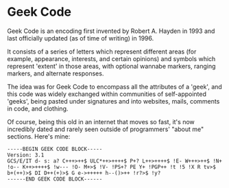 # Geek Code

Geek Code is an encoding first invented by Robert A. Hayden in 1993 and last officially updated (as of time of writing) in 1996.

It consists of a series of letters which represent different areas (for example, appearance, interests, and certain opinions) and symbols which represent 'extent' in those areas, with optional wannabe markers, ranging markers, and alternate responses.

The idea was for Geek Code to encompass all the attributes of a 'geek', and this code was widely exchanged within communities of self-appointed 'geeks', being pasted under signatures and into websites, mails, comments in code, and clothing.

Of course, being this old in an internet that moves so fast, it's now incredibly dated and rarely seen outside of programmers' "about me" sections. Here's mine: 

```
-----BEGIN GEEK CODE BLOCK-----
Version: 3.1
GCS/E/IT d- s: a? C+++>++$ ULC*++>++++$ P+? L++>++++$ !E- W+++>++$ !N+ !o-- K++>++++$ !w--- !O- M+>$ !V- !PS+? PE Y+ !PGP++ !t !5 !X R tv>$ b+(++)>$ DI D++(+)>$ G e->+++++ h--()>++ !r?>$ !y?
------END GEEK CODE BLOCK------
```
